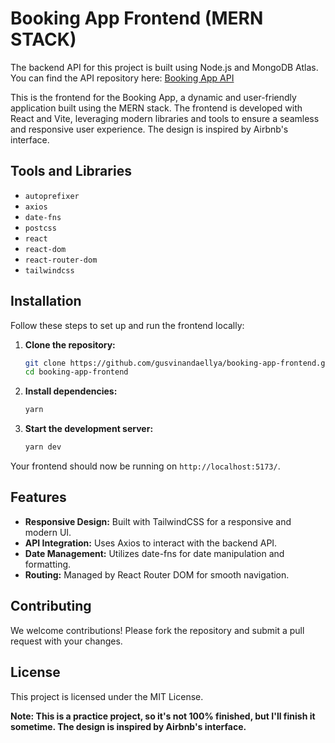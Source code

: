 # Booking App Frontend (MERN STACK)

The backend API for this project is built using Node.js and MongoDB Atlas. You can find the API repository here:
[Booking App API](https://github.com/gusvinandaellya/booking-app-api)

This is the frontend for the Booking App, a dynamic and user-friendly application built using the MERN stack. The frontend is developed with React and Vite, leveraging modern libraries and tools to ensure a seamless and responsive user experience. The design is inspired by Airbnb's interface.

## Tools and Libraries
- `autoprefixer`
- `axios`
- `date-fns`
- `postcss`
- `react`
- `react-dom`
- `react-router-dom`
- `tailwindcss`

## Installation

Follow these steps to set up and run the frontend locally:

1. **Clone the repository:**
    ```bash
    git clone https://github.com/gusvinandaellya/booking-app-frontend.git
    cd booking-app-frontend
    ```

2. **Install dependencies:**
    ```bash
    yarn
    ```

3. **Start the development server:**
    ```bash
    yarn dev
    ```

Your frontend should now be running on `http://localhost:5173/`.

## Features

- **Responsive Design:** Built with TailwindCSS for a responsive and modern UI.
- **API Integration:** Uses Axios to interact with the backend API.
- **Date Management:** Utilizes date-fns for date manipulation and formatting.
- **Routing:** Managed by React Router DOM for smooth navigation.

## Contributing

We welcome contributions! Please fork the repository and submit a pull request with your changes.

## License

This project is licensed under the MIT License.

**Note: This is a practice project, so it's not 100% finished, but I'll finish it sometime. The design is inspired by Airbnb's interface.**
